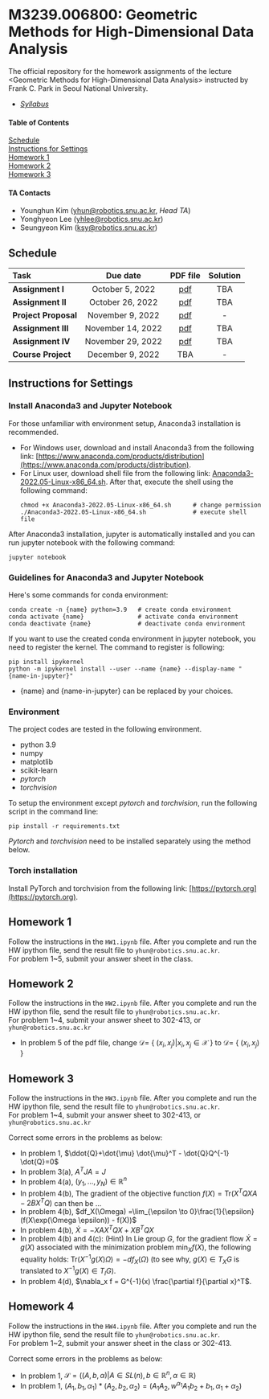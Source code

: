 # M3239.006800: Geometric Methods for High-Dimensional Data Analysis
The official repository for the homework assignments of the lecture &lt;Geometric Methods for High-Dimensional Data Analysis> instructed by Frank C. Park in Seoul National University. 

- *[Syllabus](https://drive.google.com/file/d/12fFBcK3D4JQkCZwxvvfdTPaEjxiALBwb/view?usp=sharing)*

#### Table of Contents  
[Schedule](#Schedule)  
[Instructions for Settings](#Instructions-for-Settings)  
[Homework 1](#Homework-1)  
[Homework 2](#Homework-2)  
[Homework 3](#Homework-3)  

#### TA Contacts
- Younghun Kim (yhun@robotics.snu.ac.kr, *Head TA*)
- Yonghyeon Lee (yhlee@robotics.snu.ac.kr)
- Seungyeon Kim (ksy@robotics.snu.ac.kr)

## Schedule
Task                 | Due date              | PDF file          | Solution
:---                 |  :---:                |   :---:           | :---:
**Assignment I**     | October 5, 2022       | [pdf](https://drive.google.com/file/d/1CG5lfSkTxjxo6ZGSeH8xmc01cMBh-7H3/view?usp=sharing)        | TBA
**Assignment II**    | October 26, 2022      | [pdf](https://drive.google.com/file/d/137vAvWIOZLRwMTKf6bqIqQk7HwvnBrG_/view?usp=sharing)        | TBA
**Project Proposal** | November 9, 2022      | [pdf](https://drive.google.com/file/d/1G8mGgSrgKwB0umlJg4jBg--oui7H6Ctz/view?usp=share_link)   | -
**Assignment III**   | November 14, 2022     | [pdf](https://drive.google.com/file/d/1sbkAN_rn_Zh7ei3-cVR2uEVgBxW99n23/view?usp=share_link)   | TBA
**Assignment IV**    | November 29, 2022      | [pdf](https://drive.google.com/file/d/1ZnqgPGdb0W2K0O_m5bC3vSH3SCK7kaQY/view?usp=share_link)   | TBA
**Course Project**   | December 9, 2022      | TBA   | -

## Instructions for Settings
### Install Anaconda3 and Jupyter Notebook
For those unfamiliar with environment setup, Anaconda3 installation is recommended. 
- For Windows user, download and install Anaconda3 from the following link: [https://www.anaconda.com/products/distribution](https://www.anaconda.com/products/distribution).
- For Linux user, download shell file from the following link: [Anaconda3-2022.05-Linux-x86_64.sh](https://drive.google.com/file/d/1x0mTd3stcNkEC_tY9vvgDUCwwHdPRqVe/view?usp=sharing). After that, execute the shell using the following command:
    ```shell
    chmod +x Anaconda3-2022.05-Linux-x86_64.sh      # change permission
    ./Anaconda3-2022.05-Linux-x86_64.sh             # execute shell file
    ```

After Anaconda3 installation, jupyter is automatically installed and you can run jupyter notebook with the following command:
```shell
jupyter notebook
```

### Guidelines for Anaconda3 and Jupyter Notebook
Here's some commands for conda environment:
```shell
conda create -n {name} python=3.9   # create conda environment
conda activate {name}               # activate conda environment
conda deactivate {name}             # deactivate conda environment
```
If you want to use the created conda environment in jupyter notebook, you need to register the kernel. The command to register is following:
```
pip install ipykernel
python -m ipykernel install --user --name {name} --display-name "{name-in-jupyter}"
```
- {name} and {name-in-jupyter} can be replaced by your choices.

### Environment
The project codes are tested in the following environment.
- python 3.9
- numpy
- matplotlib
- scikit-learn
- *pytorch*
- *torchvision*

To setup the environment except *pytorch* and *torchvision*, run the following script in the command line:
```
pip install -r requirements.txt
```
*Pytorch* and *torchvision* need to be installed separately using the method below.

### Torch installation
Install PyTorch and torchvision from the following link: [https://pytorch.org](https://pytorch.org). 

## Homework 1
Follow the instructions in the ``HW1.ipynb`` file. After you complete and run the HW ipython file, send the result file to ``yhun@robotics.snu.ac.kr``.   
For problem 1~5, submit your answer sheet in the class.

## Homework 2
Follow the instructions in the ``HW2.ipynb`` file. After you complete and run the HW ipython file, send the result file to ``yhun@robotics.snu.ac.kr``.   
For problem 1~4, submit your answer sheet to 302-413, or ``yhun@robotics.snu.ac.kr``

- In problem 5 of the pdf file, change $\mathcal{D} =$ \{ $(x_i,x_j)|x_i, x_j \in \mathcal{X}$ \} to $\mathcal{D} =$ \{ $(x_i,x_j)$ \}

## Homework 3
Follow the instructions in the ``HW3.ipynb`` file. After you complete and run the HW ipython file, send the result file to ``yhun@robotics.snu.ac.kr``.   
For problem 1~4, submit your answer sheet to 302-413, or ``yhun@robotics.snu.ac.kr``

Correct some errors in the problems as below: 
- In problem 1, $\ddot{Q}+\dot{\mu} \dot{\mu}^T - \dot{Q}Q^{-1} \dot{Q}=0$
- In problem 3(a), $A^TJA=J$
- In problem 4(a), $(y_1, \ldots, y_N) \in \mathbb{R}^{n}$
- In problem 4(b), The gradient of the objective function $f(X)=\mathrm{Tr}(X^T QXA - 2BX^T Q)$ can then be ... 
- In problem 4(b), $df_X(\Omega) =\lim_{\epsilon \to 0}\frac{1}{\epsilon} (f(X\exp(\Omega \epsilon)) - f(X))$
- In problem 4(b), $\dot{X} = -XAX^T QX + XB^T Q X$
- In problem 4(b) and 4(c): (Hint) In Lie group $G$, for the gradient flow $\dot{X} = g(X)$ associated with the minimization problem $\min_X f(X)$, the following equality holds: $\mathrm{Tr}(X^{-1}g(X)\Omega) = -df_{X}(\Omega)$ (to see why, $g(X)\in T_X G$ is translated to $X^{-1} g(X) \in T_I G$).  
- In problem 4(d), $\nabla_x f = G^{-1}(x) \frac{\partial f}{\partial x}^T$. 

## Homework 4
Follow the instructions in the ``HW4.ipynb`` file. After you complete and run the HW ipython file, send the result file to ``yhun@robotics.snu.ac.kr``.   
For problem 1~2, submit your answer sheet in the class or 302-413.

Correct some errors in the problems as below:
- In problem 1, $\mathcal{S} = ((A, b, \alpha)|A \in SL(n), b \in \mathbb{R}^n, \alpha \in \mathbb{R} )$
- In problem 1, $(A_1, b_1, \alpha_1) * (A_2, b_2, \alpha_2) = (A_1 A_2, w^{\alpha_1}A_1b_2+b_1, \alpha_1 + \alpha_2)$

